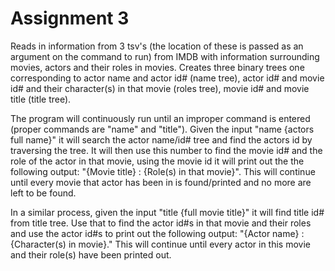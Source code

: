 # Assignment 3
Reads in information from 3 tsv's (the location of these is passed as an argument on the command to run) from IMDB with information surrounding movies, actors and their roles in movies. Creates three binary trees one corresponding to actor name and actor id# (name tree), actor id# and movie id# and their character(s) in that movie (roles tree), movie id# and movie title (title tree).

The program will continuously run until an improper command is entered (proper commands are "name" and "title"). Given the input "name {actors full name}" it will search the actor name/id# tree and find the actors id by traversing the tree. It will then use this number to find the movie id# and the role of the actor in that movie, using the movie id it will print out the the following output: "{Movie title} : {Role(s) in that movie}". This will continue until every movie that actor has been in is found/printed and no more are left to be found.

In a similar process, given the input "title {full movie title}" it will find title id# from title tree. Use that to find the actor id#s in that movie and their roles and use the actor id#s to print out the following output: "{Actor name} : {Character(s) in movie}." This will continue until every actor in this movie and their role(s) have been printed out.
